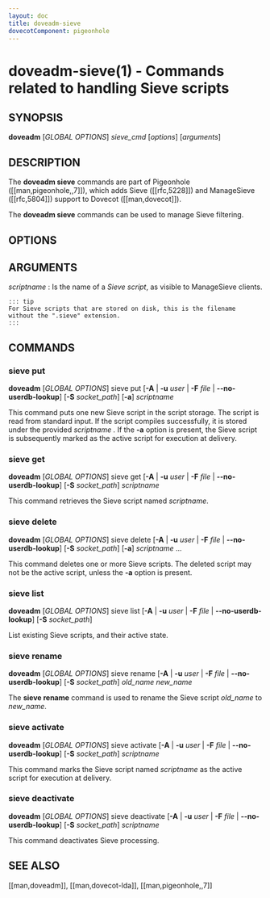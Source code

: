 ```yaml
---
layout: doc
title: doveadm-sieve
dovecotComponent: pigeonhole
---
```


# doveadm-sieve(1) - Commands related to handling Sieve scripts

## SYNOPSIS

**doveadm** [*GLOBAL OPTIONS*] *sieve_cmd* [*options*] [*arguments*]

## DESCRIPTION

The **doveadm sieve** commands are part of Pigeonhole ([[man,pigeonhole,,7]]),
which adds Sieve ([[rfc,5228]]) and ManageSieve ([[rfc,5804]]) support to
Dovecot ([[man,dovecot]]).

The **doveadm sieve** commands can be used to manage Sieve filtering.

<!-- @include: include/global-options-formatter.inc -->

## OPTIONS

<!-- @include: include/option-A.inc -->

<!-- @include: include/option-F-file.inc -->

<!-- @include: include/option-no-userdb-lookup.inc -->

<!-- @include: include/option-S-socket.inc -->

<!-- @include: include/option-u-user.inc -->

## ARGUMENTS

*scriptname*
:   Is the name of a *Sieve script*, as visible to ManageSieve clients.

    ::: tip
    For Sieve scripts that are stored on disk, this is the filename
    without the ".sieve" extension.
    :::

## COMMANDS

### sieve put

**doveadm** [*GLOBAL OPTIONS*] sieve put [**-A** | **-u** *user* | **-F** *file* | **\-\-no-userdb-lookup**] [**-S** *socket_path*] [**-a**] *scriptname*

This command puts one new Sieve script in the script storage. The script
is read from standard input. If the script compiles successfully, it is
stored under the provided *scriptname .* If the **-a** option is
present, the Sieve script is subsequently marked as the active script
for execution at delivery.

### sieve get

**doveadm** [*GLOBAL OPTIONS*] sieve get [**-A** | **-u** *user* | **-F** *file* | **\-\-no-userdb-lookup**] [**-S** *socket_path*] *scriptname*

This command retrieves the Sieve script named *scriptname*.

### sieve delete

**doveadm** [*GLOBAL OPTIONS*] sieve delete [**-A** | **-u** *user* | **-F** *file* | **\-\-no-userdb-lookup**] [**-S** *socket_path*] [**-a**] *scriptname* ...

This command deletes one or more Sieve scripts. The deleted script may
not be the active script, unless the **-a** option is present.

### sieve list

**doveadm** [*GLOBAL OPTIONS*] sieve list [**-A** | **-u** *user* | **-F** *file* | **\-\-no-userdb-lookup**] [**-S** *socket_path*]

List existing Sieve scripts, and their active state.

### sieve rename

**doveadm** [*GLOBAL OPTIONS*] sieve rename [**-A** | **-u** *user* | **-F** *file* | **\-\-no-userdb-lookup**] [**-S** *socket_path*] *old_name* *new_name*

The **sieve rename** command is used to rename the Sieve script *old_name*
to *new_name*.

### sieve activate

**doveadm** [*GLOBAL OPTIONS*] sieve activate [**-A** | **-u** *user* | **-F** *file* | **\-\-no-userdb-lookup**] [**-S** *socket_path*] *scriptname*

This command marks the Sieve script named *scriptname* as the active script
for execution at delivery.

### sieve deactivate

**doveadm** [*GLOBAL OPTIONS*] sieve deactivate [**-A** | **-u** *user* | **-F** *file* | **\-\-no-userdb-lookup**] [**-S** *socket_path*] *scriptname*

This command deactivates Sieve processing.

<!-- @include: include/reporting-bugs.inc -->

## SEE ALSO

[[man,doveadm]], [[man,dovecot-lda]], [[man,pigeonhole,,7]]
